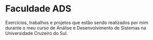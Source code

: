 # Faculdade ADS

Exercícios, trabalhos e projetos que estão sendo realizados por mim durante o meu curso de Análise e Desenvolvimento de Sistemas na Universidade Cruzeiro do Sul.
